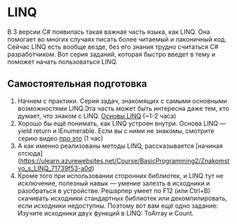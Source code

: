 # LINQ

В 3 версии C#  появилась такая важная часть языка, как LINQ. Она помогает во многих случаях писать более читаемый и лаконичный код.
Сейчас LINQ есть вообще везде, без его знания трудно считаться C# разработчиком.
Вот серия заданий, которая быстро введет в тему и поможет начать пользоваться LINQ.

## Самостоятельная подготовка

1. Начнем с практики. Серия задач, знакомящих с самыми основными возможностями LINQ.Эта часть может быть интересна даже тем, кто думает, что знаком с LINQ. [Основы LINQ](https://ulearn.azurewebsites.net/Course/Linq/Vviedieniie_3446fab2-15df-4045-ab40-abc1f3dc87c8) (~1-2 часа)
2. Хорошо бы ещё понимать, как LINQ устроен внутри. Основа LINQ — yield return и IEnumerable. Если вы с ними не знакомы, смотрите серию видео [про это](https://ulearn.azurewebsites.net/Course/BasicProgramming2/foreach_IEnumerable_i_IEnumerator_49c485c2-d2a7-4362-a473-5757719bd002) (1 час)
3. А как именно реализованы методы LINQ, рассказывается [начиная отсюда] (https://ulearn.azurewebsites.net/Course/BasicProgramming2/Znakomstvo_s_LINQ_71739f53-a0d)
4. Кроме того при использовании сторонних библиотек, и LINQ тут не исключение, полезный навык — умение залезть в исходники и разобраться в устройстве. Решарпер умеет по F12 (или Ctrl+B) скачивать исходники стандартных библиотек или декомпилировать, если исходники недоступны. Поэтому вот вам ещё одно задание: Изучите исходники двух функций в LINQ: ToArray и Count.
